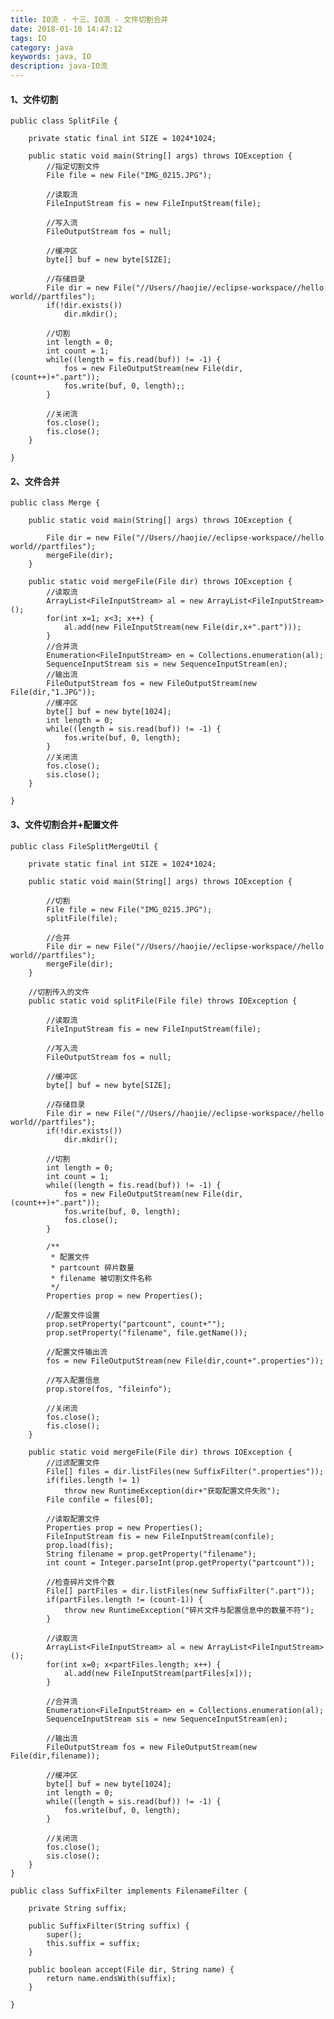 ```yaml
---
title: IO流 - 十三、IO流 - 文件切割合并
date: 2018-01-10 14:47:12
tags: IO
category: java
keywords: java, IO
description: java-IO流
---
```


#### 1、文件切割

	public class SplitFile {
	
		private static final int SIZE = 1024*1024;
	
		public static void main(String[] args) throws IOException {
			//指定切割文件
			File file = new File("IMG_0215.JPG");
			
			//读取流
			FileInputStream fis = new FileInputStream(file);
			
			//写入流
			FileOutputStream fos = null;
			
			//缓冲区
			byte[] buf = new byte[SIZE];
			
			//存储目录
			File dir = new File("//Users//haojie//eclipse-workspace//hello world//partfiles");
			if(!dir.exists())
				dir.mkdir();
			
			//切割
			int length = 0;
			int count = 1;
			while((length = fis.read(buf)) != -1) {
				fos = new FileOutputStream(new File(dir,(count++)+".part"));
				fos.write(buf, 0, length);;
			}
			
			//关闭流
			fos.close();
			fis.close();
		}
	
	}

#### 2、文件合并

	public class Merge {
	
		public static void main(String[] args) throws IOException {
			
			File dir = new File("//Users//haojie//eclipse-workspace//hello world//partfiles");
			mergeFile(dir);
		}
		
		public static void mergeFile(File dir) throws IOException {
			//读取流
			ArrayList<FileInputStream> al = new ArrayList<FileInputStream>();
			for(int x=1; x<3; x++) {
				al.add(new FileInputStream(new File(dir,x+".part")));
			}
			//合并流
			Enumeration<FileInputStream> en = Collections.enumeration(al);
			SequenceInputStream sis = new SequenceInputStream(en);
			//输出流
			FileOutputStream fos = new FileOutputStream(new File(dir,"1.JPG"));
			//缓冲区
			byte[] buf = new byte[1024];
			int length = 0;
			while((length = sis.read(buf)) != -1) {
				fos.write(buf, 0, length);
			}
			//关闭流
			fos.close();
			sis.close();
		}
	
	}

#### 3、文件切割合并+配置文件

	public class FileSplitMergeUtil {
	
		private static final int SIZE = 1024*1024;
	
		public static void main(String[] args) throws IOException {
			
			//切割
			File file = new File("IMG_0215.JPG");
			splitFile(file);
			
			//合并
			File dir = new File("//Users//haojie//eclipse-workspace//hello world//partfiles");
			mergeFile(dir);
		}
		
		//切割传入的文件
		public static void splitFile(File file) throws IOException {
			
			//读取流
			FileInputStream fis = new FileInputStream(file);
			
			//写入流
			FileOutputStream fos = null;
			
			//缓冲区
			byte[] buf = new byte[SIZE];
			
			//存储目录
			File dir = new File("//Users//haojie//eclipse-workspace//hello world//partfiles");
			if(!dir.exists())
				dir.mkdir();
			
			//切割
			int length = 0;
			int count = 1;
			while((length = fis.read(buf)) != -1) {
				fos = new FileOutputStream(new File(dir,(count++)+".part"));
				fos.write(buf, 0, length);
				fos.close();
			}
			
			/**
			 * 配置文件
			 * partcount 碎片数量
			 * filename 被切割文件名称
			 */
			Properties prop = new Properties();
			
			//配置文件设置
			prop.setProperty("partcount", count+"");
			prop.setProperty("filename", file.getName());
			
			//配置文件输出流
			fos = new FileOutputStream(new File(dir,count+".properties"));
			
			//写入配置信息
			prop.store(fos, "fileinfo");
			
			//关闭流
			fos.close();
			fis.close();
		}
		
		public static void mergeFile(File dir) throws IOException {
			//过滤配置文件
			File[] files = dir.listFiles(new SuffixFilter(".properties"));
			if(files.length != 1)
				throw new RuntimeException(dir+"获取配置文件失败");
			File confile = files[0];
			
			//读取配置文件
			Properties prop = new Properties();
			FileInputStream fis = new FileInputStream(confile);
			prop.load(fis);
			String filename = prop.getProperty("filename");
			int count = Integer.parseInt(prop.getProperty("partcount"));
			
			//检查碎片文件个数
			File[] partFiles = dir.listFiles(new SuffixFilter(".part"));
			if(partFiles.length != (count-1)) {
				throw new RuntimeException("碎片文件与配置信息中的数量不符");			
			}
			
			//读取流
			ArrayList<FileInputStream> al = new ArrayList<FileInputStream>();
			for(int x=0; x<partFiles.length; x++) {
				al.add(new FileInputStream(partFiles[x]));
			}
			
			//合并流
			Enumeration<FileInputStream> en = Collections.enumeration(al);
			SequenceInputStream sis = new SequenceInputStream(en);
			
			//输出流
			FileOutputStream fos = new FileOutputStream(new File(dir,filename));
			
			//缓冲区
			byte[] buf = new byte[1024];
			int length = 0;
			while((length = sis.read(buf)) != -1) {
				fos.write(buf, 0, length);
			}
			
			//关闭流
			fos.close();
			sis.close();
		}
	}
	
	public class SuffixFilter implements FilenameFilter {
	
		private String suffix;
		
		public SuffixFilter(String suffix) {
			super();
			this.suffix = suffix;
		}
	
		public boolean accept(File dir, String name) {
			return name.endsWith(suffix);
		}
	
	}
